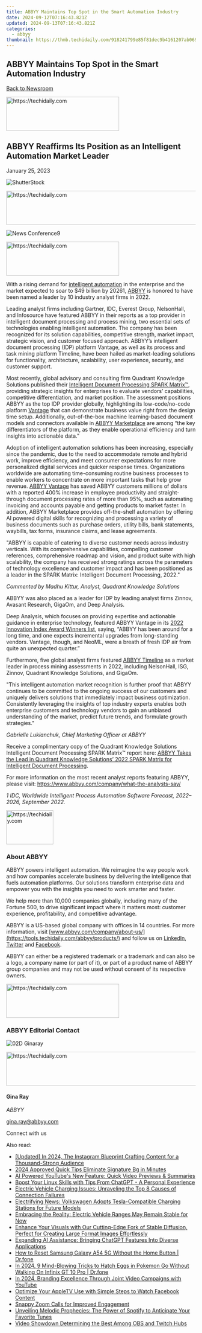 ```yaml
---
title: ABBYY Maintains Top Spot in the Smart Automation Industry
date: 2024-09-12T07:16:43.821Z
updated: 2024-09-13T07:16:43.821Z
categories:
  - abbyy
thumbnail: https://thmb.techidaily.com/918241799e85f81dec9b4161207ab0693452bcd53dc379a61f25b9401249f9af.jpg
---
```


## ABBYY Maintains Top Spot in the Smart Automation Industry

[Back to Newsroom](https://tools.techidaily.com/abbyy/products/)

<!-- affiliate ads begin -->
<a href="https://wigfever.sjv.io/c/5597632/2005183/22899" target="_top" id="2005183">
  <img src="//a.impactradius-go.com/display-ad/22899-2005183" border="0" alt="https://techidaily.com" width="300" height="90"/>
</a>
<img height="0" width="0" src="https://wigfever.sjv.io/i/5597632/2005183/22899" style="position:absolute;visibility:hidden;" border="0" />
<!-- affiliate ads end -->

## ABBYY Reaffirms Its Position as an Intelligent Automation Market Leader

January 25, 2023

![ShutterStock](https://content.abbyy.com/-/media/project/abbyy/abbyy/branchtemplates/shutterstock_1272462163_1296-x-729.jpg?h=729&iar=0&w=1296)

<!-- affiliate ads begin -->
<a href="https://bluettiit.sjv.io/c/5597632/2114267/17093" target="_top" id="2114267">
  <img src="//a.impactradius-go.com/display-ad/17093-2114267" border="0" alt="https://techidaily.com" width="728" height="90"/>
</a>
<img height="0" width="0" src="https://bluettiit.sjv.io/i/5597632/2114267/17093" style="position:absolute;visibility:hidden;" border="0" />
<!-- affiliate ads end -->

![News Conference9](https://static1.abbyy.com/abbyycommedia/33873/news-conference9.jpg) 

<!-- affiliate ads begin -->
<a href="https://25home.pxf.io/c/5597632/2123478/16836" target="_top" id="2123478">
  <img src="//a.impactradius-go.com/display-ad/16836-2123478" border="0" alt="https://techidaily.com" width="300" height="90"/>
</a>
<img height="0" width="0" src="https://25home.pxf.io/i/5597632/2123478/16836" style="position:absolute;visibility:hidden;" border="0" />
<!-- affiliate ads end -->

With a rising demand for [intelligent automation](https://tools.techidaily.com/abbyy/products/) in the enterprise and the market expected to soar to $49 billion by 20261, [ABBYY](https://tools.techidaily.com/abbyy/products/) is honored to have been named a leader by 10 industry analyst firms in 2022.

Leading analyst firms including Gartner, IDC, Everest Group, NelsonHall, and Infosource have featured ABBYY in their reports as a top provider in intelligent document processing and process mining, two essential sets of technologies enabling intelligent automation. The company has been recognized for its solution capabilities, competitive strength, market impact, strategic vision, and customer focused approach. ABBYY’s intelligent document processing (IDP) platform Vantage, as well as its process and task mining platform Timeline, have been hailed as market-leading solutions for functionality, architecture, scalability, user experience, security, and customer support.

Most recently, global advisory and consulting firm Quadrant Knowledge Solutions published their [Intelligent Document Processing SPARK Matrix™](https://tools.techidaily.com/abbyy/products/), providing strategic insights for enterprises to evaluate vendors’ capabilities, competitive differentiation, and market position. The assessment positions ABBYY as the top IDP provider globally, highlighting its low-code/no-code platform [Vantage](https://tools.techidaily.com/abbyy/products/) that can demonstrate business value right from the design time setup. Additionally, out-of-the-box machine learning-based document models and connectors available in [ABBYY Marketplace](https://tools.techidaily.com/abbyy/products/) are among “the key differentiators of the platform, as they enable operational efficiency and turn insights into actionable data.”

Adoption of intelligent automation solutions has been increasing, especially since the pandemic, due to the need to accommodate remote and hybrid work, improve efficiency, and meet consumer expectations for more personalized digital services and quicker response times. Organizations worldwide are automating time-consuming routine business processes to enable workers to concentrate on more important tasks that help grow revenue. [ABBYY Vantage](https://tools.techidaily.com/abbyy/products/) has saved ABBYY customers millions of dollars with a reported 400% increase in employee productivity and straight-through document processing rates of more than 95%, such as automating invoicing and accounts payable and getting products to market faster. In addition, ABBYY Marketplace provides off-the-shelf automation by offering AI powered digital skills for recognizing and processing a variety of business documents such as purchase orders, utility bills, bank statements, waybills, tax forms, insurance claims, and lease agreements.

"ABBYY is capable of catering to diverse customer needs across industry verticals. With its comprehensive capabilities, compelling customer references, comprehensive roadmap and vision, and product suite with high scalability, the company has received strong ratings across the parameters of technology excellence and customer impact and has been positioned as a leader in the SPARK Matrix: Intelligent Document Processing, 2022."

_Commented by Madhu Kittur, Analyst, Quadrant Knowledge Solutions_

ABBYY was also placed as a leader for IDP by leading analyst firms Zinnov, Avasant Research, GigaOm, and Deep Analysis.

Deep Analysis, which focuses on providing expertise and actionable guidance in enterprise technology, featured ABBYY Vantage in its [2022 Innovation Index Award Winners list](https://www.deep-analysis.net/2022-innovation-index-award-winners/), saying, “ABBYY has been around for a long time, and one expects incremental upgrades from long-standing vendors. Vantage, though, and NeoML, were a breath of fresh IDP air from quite an unexpected quarter.”

Furthermore, five global analyst firms featured [ABBYY Timeline](https://tools.techidaily.com/abbyy/products/) as a market leader in process mining assessments in 2022, including NelsonHall, ISG, Zinnov, Quadrant Knowledge Solutions, and GigaOm.

"This intelligent automation market recognition is further proof that ABBYY continues to be committed to the ongoing success of our customers and uniquely delivers solutions that immediately impact business optimization. Consistently leveraging the insights of top industry experts enables both enterprise customers and technology vendors to gain an unbiased understanding of the market, predict future trends, and formulate growth strategies."

_Gabrielle Lukianchuk, Chief Marketing Officer at ABBYY_

Receive a complimentary copy of the Quadrant Knowledge Solutions Intelligent Document Processing SPARK Matrix™ report here: [ABBYY Takes the Lead in Quadrant Knowledge Solutions’ 2022 SPARK Matrix for Intelligent Document Processing](https://tools.techidaily.com/abbyy/products/).

For more information on the most recent analyst reports featuring ABBYY, please visit: <https://www.abbyy.com/company/what-the-analysts-say/>

_1 IDC, Worldwide Intelligent Process Automation Software Forecast, 2022–2026, September 2022._

<!-- affiliate ads begin -->
<a href="https://aligracehair.sjv.io/c/5597632/2115927/19272" target="_top" id="2115927">
  <img src="//a.impactradius-go.com/display-ad/19272-2115927" border="0" alt="https://techidaily.com" width="125" height="90"/>
</a>
<img height="0" width="0" src="https://aligracehair.sjv.io/i/5597632/2115927/19272" style="position:absolute;visibility:hidden;" border="0" />
<!-- affiliate ads end -->

### About ABBYY

ABBYY powers intelligent automation. We reimagine the way people work and how companies accelerate business by delivering the intelligence that fuels automation platforms. Our solutions transform enterprise data and empower you with the insights you need to work smarter and faster. 

We help more than 10,000 companies globally, including many of the Fortune 500, to drive significant impact where it matters most: customer experience, profitability, and competitive advantage.

ABBYY is a US-based global company with offices in 14 countries. For more information, visit [www.abbyy.com/company/about-us/](https://tools.techidaily.com/abbyy/products/) and follow us on [LinkedIn](https://www.linkedin.com/company/abbyy), [Twitter](https://twitter.com/ABBYY%5FSoftware) and [Facebook](https://www.facebook.com/ABBYYsoft).

ABBYY can either be a registered trademark or a trademark and can also be a logo, a company name (or part of it), or part of a product name of ABBYY group companies and may not be used without consent of its respective owners.

<!-- affiliate ads begin -->
<a href="https://aligracehair.sjv.io/c/5597632/2135400/19272" target="_top" id="2135400">
  <img src="//a.impactradius-go.com/display-ad/19272-2135400" border="0" alt="https://techidaily.com" width="300" height="90"/>
</a>
<img height="0" width="0" src="https://aligracehair.sjv.io/i/5597632/2135400/19272" style="position:absolute;visibility:hidden;" border="0" />
<!-- affiliate ads end -->

### ABBYY Editorial Contact

![02D Ginaray](https://static2.abbyy.com/abbyycommedia/23662/02d-ginaray.png)

<!-- affiliate ads begin -->
<a href="https://25home.pxf.io/c/5597632/2123482/16836" target="_top" id="2123482">
  <img src="//a.impactradius-go.com/display-ad/16836-2123482" border="0" alt="https://techidaily.com" width="728" height="90"/>
</a>
<img height="0" width="0" src="https://25home.pxf.io/i/5597632/2123482/16836" style="position:absolute;visibility:hidden;" border="0" />
<!-- affiliate ads end -->

#### Gina Ray

_ABBYY_

[gina.ray@abbyy.com](https://tools.techidaily.com/abbyy/products/) 

Connect with us

<ins class="adsbygoogle"
     style="display:block"
     data-ad-format="autorelaxed"
     data-ad-client="ca-pub-7571918770474297"
     data-ad-slot="1223367746"></ins>

<ins class="adsbygoogle"
     style="display:block"
     data-ad-client="ca-pub-7571918770474297"
     data-ad-slot="8358498916"
     data-ad-format="auto"
     data-full-width-responsive="true"></ins>

<span class="atpl-alsoreadstyle">Also read:</span>
<div><ul>
<li><a href="https://instagram-videos.techidaily.com/updated-in-2024-the-instagram-blueprint-crafting-content-for-a-thousand-strong-audience/"><u>[Updated] In 2024, The Instagram Blueprint Crafting Content for a Thousand-Strong Audience</u></a></li>
<li><a href="https://article-helps.techidaily.com/2024-approved-quick-tips-eliminate-signature-bg-in-minutes/"><u>2024 Approved Quick Tips Eliminate Signature Bg in Minutes</u></a></li>
<li><a href="https://some-tips.techidaily.com/ai-powered-youtubes-new-feature-quick-video-previews-and-summaries/"><u>AI Powered YouTube's New Feature: Quick Video Previews & Summaries</u></a></li>
<li><a href="https://some-tips.techidaily.com/boost-your-linux-skills-with-tips-from-chatgpt-a-personal-experience/"><u>Boost Your Linux Skills with Tips From ChatGPT - A Personal Experience</u></a></li>
<li><a href="https://some-tips.techidaily.com/electric-vehicle-charging-issues-unraveling-the-top-8-causes-of-connection-failures/"><u>Electric Vehicle Charging Issues: Unraveling the Top 8 Causes of Connection Failures</u></a></li>
<li><a href="https://some-tips.techidaily.com/electrifying-news-volkswagen-adopts-tesla-compatible-charging-stations-for-future-models/"><u>Electrifying News: Volkswagen Adopts Tesla-Compatible Charging Stations for Future Models</u></a></li>
<li><a href="https://some-tips.techidaily.com/embracing-the-reality-electric-vehicle-ranges-may-remain-stable-for-now/"><u>Embracing the Reality: Electric Vehicle Ranges May Remain Stable for Now</u></a></li>
<li><a href="https://some-tips.techidaily.com/enhance-your-visuals-with-our-cutting-edge-fork-of-stable-diffusion-perfect-for-creating-large-format-images-effortlessly/"><u>Enhance Your Visuals with Our Cutting-Edge Fork of Stable Diffusion, Perfect for Creating Large Format Images Effortlessly</u></a></li>
<li><a href="https://some-tips.techidaily.com/expanding-ai-assistance-bringing-chatgpt-features-into-diverse-applications/"><u>Expanding AI Assistance: Bringing ChatGPT Features Into Diverse Applications</u></a></li>
<li><a href="https://techidaily.com/how-to-reset-samsung-galaxy-a54-5g-without-the-home-button-drfone-by-drfone-reset-android-reset-android/"><u>How to Reset Samsung Galaxy A54 5G Without the Home Button | Dr.fone</u></a></li>
<li><a href="https://android-pokemon-go.techidaily.com/in-2024-9-mind-blowing-tricks-to-hatch-eggs-in-pokemon-go-without-walking-on-infinix-gt-10-pro-drfone-by-drfone-virtual-android/"><u>In 2024, 9 Mind-Blowing Tricks to Hatch Eggs in Pokemon Go Without Walking On Infinix GT 10 Pro | Dr.fone</u></a></li>
<li><a href="https://vp-tips.techidaily.com/in-2024-branding-excellence-through-joint-video-campaigns-with-youtube/"><u>In 2024, Branding Excellence Through Joint Video Campaigns with YouTube</u></a></li>
<li><a href="https://facebook-videos.techidaily.com/optimize-your-appletv-use-with-simple-steps-to-watch-facebook-content/"><u>Optimize Your AppleTV Use with Simple Steps to Watch Facebook Content</u></a></li>
<li><a href="https://screen-mirroring-recording.techidaily.com/snappy-zoom-calls-for-improved-engagement/"><u>Snappy Zoom Calls for Improved Engagement</u></a></li>
<li><a href="https://buynow-reviews.techidaily.com/unveiling-melodic-prophecies-the-power-of-spotify-to-anticipate-your-favorite-tunes/"><u>Unveiling Melodic Prophecies: The Power of Spotify to Anticipate Your Favorite Tunes</u></a></li>
<li><a href="https://visual-screen-recording.techidaily.com/video-showdown-determining-the-best-among-obs-and-twitch-hubs/"><u>Video Showdown Determining the Best Among OBS and Twitch Hubs</u></a></li>
</ul></div>

